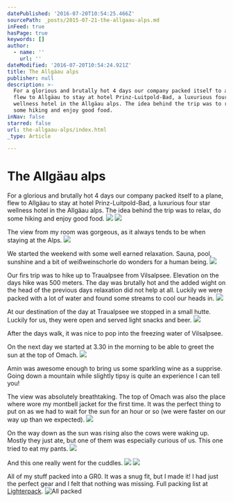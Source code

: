 ```yaml
---
datePublished: '2016-07-20T10:54:25.466Z'
sourcePath: _posts/2015-07-21-the-allgaau-alps.md
inFeed: true
hasPage: true
keywords: []
author:
  - name: ''
    url: ''
dateModified: '2016-07-20T10:54:24.921Z'
title: The Allgäau alps
publisher: null
description: >-
  For a glorious and brutally hot 4 days our company packed itself to a plane,
  flew to Allgäau to stay at hotel Prinz-Luitpold-Bad, a luxurious four star
  wellness hotel in the Allgäau alps. The idea behind the trip was to relax, do
  some hiking and enjoy good food.
inNav: false
starred: false
url: the-allgaau-alps/index.html
_type: Article

---
```

# The Allgäau alps

For a glorious and brutally hot 4 days our company packed itself to a plane, flew to Allgäau to stay at hotel Prinz-Luitpold-Bad, a luxurious four star wellness hotel in the Allgäau alps. The idea behind the trip was to relax, do some hiking and enjoy good food.
![](https://s3-us-west-2.amazonaws.com/the-grid-img/p/1bb9fc7010db4aeedffb482e84ecc22c777f00ab.jpg)
![](https://s3-us-west-2.amazonaws.com/the-grid-img/p/0a41d7a2705339210781ed3799d503ce8152f2eb.jpg)

The view from my room was gorgeous, as it always tends to be when staying at the Alps.
![](https://s3-us-west-2.amazonaws.com/the-grid-img/p/1802ac5c5f40496f4cdcdf7477290fb2983f1313.jpg)

We started the weekend with some well earned relaxation. Sauna, pool, sunshine and a bit of weißweinschorle do wonders for a human being.
![](https://s3-us-west-2.amazonaws.com/the-grid-img/p/d6e4958c8981292fd7107de0f09d4458d6d7faa6.jpg)

Our firs trip was to hike up to Traualpsee from Vilsalpsee. Elevation on the days hike was 500 meters. The day was brutally hot and the added wight on the head of the previous days relaxation did not help at all. Luckily we were packed with a lot of water and found some streams to cool our heads in.
![](https://s3-us-west-2.amazonaws.com/the-grid-img/p/3d74022b205ec28b43b45cae5dfe74e53897a9ec.jpg)

At our destination of the day at Traualpsee we stopped in a small hutte. Luckily for us, they were open and served light snacks and beer.
![](https://s3-us-west-2.amazonaws.com/the-grid-img/p/d8f0fffb7b31e0dd1dd39cd3b7442cdf4e079353.jpg)

After the days walk, it was nice to pop into the freezing water of Vilsalpsee.

On the next day we started at 3.30 in the morning to be able to greet the sun at the top of Omach.
![](https://s3-us-west-2.amazonaws.com/the-grid-img/p/cfc3ededcd4a933bb20373478f36db17c38f4e22.jpg)

Amin was awesome enough to bring us some sparkling wine as a supprise. Going down a mountain while slightly tipsy is quite an experience I can tell you!

The view was absolutely breathtaking. The top of Omach was also the place where wore my montbell jacket for the first time. It was the perfect thing to put on as we had to wait for the sun for an hour or so (we were faster on our way up than we expected).
![](https://s3-us-west-2.amazonaws.com/the-grid-img/p/c259906ef70d034910e88dcafe9c423838fc7d57.jpg)

On the way down as the sun was rising also the cows were waking up. Mostly they just ate, but one of them was especially curious of us. This one tried to eat my pants.
![](https://s3-us-west-2.amazonaws.com/the-grid-img/p/ec7c36485dd16d94ba51a46919faef4bb54c4ee1.jpg)

And this one really went for the cuddles.
![](https://s3-us-west-2.amazonaws.com/the-grid-img/p/89bfe0c4b107181b4fc6ee184f82874c267d7cf0.gif)
![](https://s3-us-west-2.amazonaws.com/the-grid-img/p/d9c24112bbd34c12b2dee6858171616fe1dfaca2.jpg)

All of my stuff packed into a GR0\. It was a snug fit, but I made it! I had just the perfect gear and I felt that nothing was missing. Full packing list at [Lighterpack][0].
![All packed ](https://s3-us-west-2.amazonaws.com/the-grid-img/p/354c1d01504ec0dbbab98c9ec145324a56641675.jpg)

[0]: http://lighterpack.com/r/3qc01a
